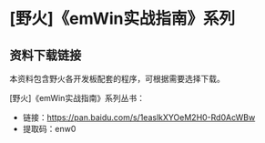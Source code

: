 []([野火]《emWin实战指南》系列)

# [野火]《emWin实战指南》系列

## 资料下载链接
本资料包含野火各开发板配套的程序，可根据需要选择下载。


[野火]《emWin实战指南》系列丛书：

* 链接：https://pan.baidu.com/s/1easlkXYOeM2H0-Rd0AcWBw 
* 提取码：enw0 



